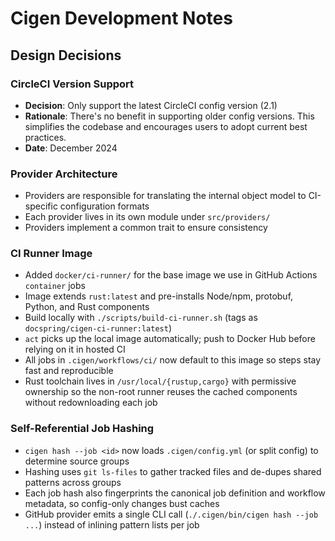 # Cigen Development Notes

## Design Decisions

### CircleCI Version Support

- **Decision**: Only support the latest CircleCI config version (2.1)
- **Rationale**: There's no benefit in supporting older config versions. This simplifies the codebase and encourages users to adopt current best practices.
- **Date**: December 2024

### Provider Architecture

- Providers are responsible for translating the internal object model to CI-specific configuration formats
- Each provider lives in its own module under `src/providers/`
- Providers implement a common trait to ensure consistency

### CI Runner Image

- Added `docker/ci-runner/` for the base image we use in GitHub Actions `container` jobs
- Image extends `rust:latest` and pre-installs Node/npm, protobuf, Python, and Rust components
- Build locally with `./scripts/build-ci-runner.sh` (tags as `docspring/cigen-ci-runner:latest`)
- `act` picks up the local image automatically; push to Docker Hub before relying on it in hosted CI
- All jobs in `.cigen/workflows/ci/` now default to this image so steps stay fast and reproducible
- Rust toolchain lives in `/usr/local/{rustup,cargo}` with permissive ownership so the non-root runner reuses the cached components without redownloading each job

### Self-Referential Job Hashing

- `cigen hash --job <id>` now loads `.cigen/config.yml` (or split config) to determine source groups
- Hashing uses `git ls-files` to gather tracked files and de-dupes shared patterns across groups
- Each job hash also fingerprints the canonical job definition and workflow metadata, so config-only changes bust caches
- GitHub provider emits a single CLI call (`./.cigen/bin/cigen hash --job ...`) instead of inlining pattern lists per job
